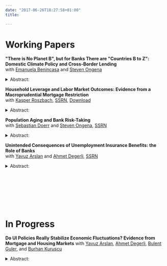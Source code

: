 ```yaml
---
date: "2017-06-26T18:27:58+01:00"
title: 

---
```

# Working Papers 

**"There is No Planet B", but for Banks There are "Countries B to Z": Domestic Climate Policy and Cross-Border Lending**<br>
with [Emanuela Benincasa](https://emanuelabenincasa.wordpress.com/) and [Steven Ongena](https://sites.google.com/site/stevenongena/)<a href="https://papers.ssrn.com/sol3/papers.cfm?abstract_id=4075737" target="_blank" rel="noopener noreferrer" class="ai ai-ssrn"></a> <a href="https://gkabas.netlify.app/files/BenincasaKabasOngena.pdf" target="_blank" rel="noopener noreferrer" class="fa fa-download"></a> <details><summary>Abstract: </summary>
We provide evidence that banks increase cross-border lending in response to higher climate policy stringency in their home countries. Saturating with granular set of fixed effects and including a rich set of control variables, we show that the increase in cross-border lending is not driven by loan demand and/or other bank home country characteristics. In line with banks use cross-border lending as a regulatory arbitrage tool, the increase in cross-border lending occurs only if banks' home countries have more stringent climate policy compared to their borrowers' countries. The effect is stronger for large, lowly capitalized banks with high NPL ratios and for banks with more experience in cross-border lending. Our results suggest that without a global cooperation, cross-border lending can be a channel that reduces the effectiveness of climate policies.</details>



**Household Leverage and Labor Market Outcomes: Evidence from a Macroprudential Mortgage Restriction**<br>
with [Kasper Roszbach](https://sites.google.com/view/kasperroszbach), [SSRN](https://papers.ssrn.com/sol3/papers.cfm?abstract_id=3835232), [Download](https://gkabas.netlify.app/files/KabasRoszbach2021.pdf)<details><summary>Abstract: </summary>Does households' leverage matter for their job search, matching in the labor market, and wages? To answer this question we exploit a loan-to-value ratio restriction in Norway that exogenously reduces household leverage and a sample of displaced workers who lost their jobs due to mass layoffs. We find that a reduction in leverage improves the starting wages of displaced workers. Lower leverage allows workers to prolong their unemployment duration, find jobs in higher paying firms, and switch into new occupations and industries. The positive effects are long-lasting and more pronounced for young and higher educated workers. Our results indicate that policies aimed at limiting households' leverage have the potential to substantially improve their labor market outcomes by reducing the frictions that leverage creates in the job search.</details>



**Population Aging and Bank Risk-Taking**<br>
with [Sebastian Doerr](https://www.bis.org/author/sebastian_doerr.htm) and [Steven Ongena](https://sites.google.com/site/stevenongena/), [SSRN](https://papers.ssrn.com/sol3/papers.cfm?abstract_id=3430184)<details><summary>Abstract: </summary>
Does population aging affect bank lending? To answer this question we exploit geographic variation in population aging across U.S. counties to provide the first evidence on its impact on bank risk-taking. We find that banks more exposed to aging counties experience deposit inflows due to seniors' higher savings rate. They consequently extend more credit, but relax lending standards: Loan-to-income ratios increase and application rejection rates decline. Exposed banks also see a sharper rise in nonperforming loans during downturns, suggesting that population aging may lead to financial instability. These results are in line with an increase in savings and a decline in investment opportunities induced by population aging.</details>




**Unintended Consequences of Unemployment Insurance Benefits: the Role of Banks**<br>
with [Yavuz Arslan](https://yavuzarslan.org/) and [Ahmet Degerli](https://sites.google.com/view/ahmetdegerli/home), [SSRN](https://papers.ssrn.com/sol3/papers.cfm?abstract_id=3280437)<details><summary>Abstract: </summary>
We use disaggregated U.S. data and a border discontinuity design to show that more generous unemployment insurance (UI) policies lower bank deposits. We test several channels that could explain this decline and find evidence consistent with households lowering their precautionary savings. Since deposits are the largest and most stable source of funding for banks, the decrease in deposits affects bank lending. Banks that raise deposits in states with generous UI policies squeeze their small business lending. Furthermore, counties that are served by these banks experience a higher unemployment rate and lower wage growth.</details>

<br> </br>
<br> </br>
<br> </br>

# In Progress


**Do UI Policies Really Stabilize Economic Fluctuations? Evidence from Mortgage and Housing Markets**
with [Yavuz Arslan](https://yavuzarslan.org/), [Ahmet Degerli](https://sites.google.com/view/ahmetdegerli/home), [Bulent Guler](https://bguler.pages.iu.edu/), and [Burhan Kuruscu](https://sites.google.com/site/bkuruscu/research)<details><summary>Abstract: </summary>
We question the predominantly held view that unemployment insurance (UI) policies automatically stabilize economic fluctuations. We argue that, while UI policies may stabilize downturns ex-post, ex-ante it amplifies the upswings. As a result, in many cases, such policies may increase the volatility. The underlying mechanism is that when UI benefits become more generous left tail income risk declines. As a result household reduce their savings and increase borrowing. In particular, we show that down payment ratios decline, mortgage credit volume, hence household leverage increases. As households demand more credit, the size of bank assets, in particular the size of mortgage portfolio increases. The weakening of balance sheet strength in return increases the vulnerability to shocks that works against the stabilization effects UI benefits. On top of these, more generous UI benefits enable consumers to increase their debt more during favorable times. As a result booms get amplified with higher UI benefits.</details>
